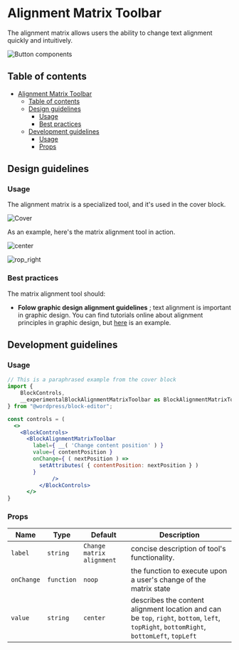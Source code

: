 # Alignment Matrix Toolbar
The alignment matrix allows users the ability to change text alignment quickly and intuitively.

![Button components](https://i.imgur.com/PxYkgL5.png)

## Table of contents

- [Alignment Matrix Toolbar](#alignment-matrix-toolbar)
  - [Table of contents](#table-of-contents)
  - [Design guidelines](#design-guidelines)
    - [Usage](#usage)
    - [Best practices](#best-practices)
  - [Development guidelines](#development-guidelines)
    - [Usage](#usage-1)
    - [Props](#props)

## Design guidelines

### Usage

The alignment matrix is a specialized tool, and it's used in the cover block.

![Cover](https://i.imgur.com/nJjqen8.png)

As an example, here's the matrix alignment tool in action.

![center](https://i.imgur.com/0Ce1fZm.png)


![rop_right](https://i.imgur.com/yGGf6IP.png)

### Best practices

The matrix alignment tool should:

- **Folow graphic design alignment guidelines** ; text alignment is important in graphic design. You can find tutorials online about alignment principles in graphic design, but [here](https://www.printwand.com/blog/basic-alignment-principles-in-graphic-design-with-examples) is an example.


## Development guidelines

### Usage

```jsx
// This is a paraphrased example from the cover block
import { 
    BlockControls,
    __experimentalBlockAlignmentMatrixToolbar as BlockAlignmentMatrixToolbar
} from "@wordpress/block-editor";

const controls = (
  <>
    <BlockControls>
      <BlockAlignmentMatrixToolbar
        label={ __( 'Change content position' ) }
        value={ contentPosition }
        onChange={ ( nextPosition ) =>
          setAttributes( { contentPosition: nextPosition } )
        }
              />
          </BlockControls>
      </>
}
```

### Props


Name | Type | Default | Description
--- | --- | --- | ---
`label` | `string` | `Change matrix alignment` | concise description of tool's functionality.
`onChange` | `function` | `noop` | the function to execute upon a user's change of the matrix state
`value` | `string` | `center` | describes the content alignment location and can be `top`, `right`, `bottom`, `left`, `topRight`, `bottomRight`, `bottomLeft`, `topLeft`

